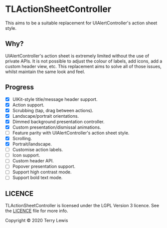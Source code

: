 # TLActionSheetController

This aims to be a suitable replacement for UIAlertController's action sheet style.

## Why?

UIAlertController's action sheet is extremely limited without the use of private APIs.
It is not possible to adjust the colour of labels, add icons, add a custom header view, etc.
This replacement aims to solve all of those issues, whilst maintain the same look and feel.

## Progress
- [x] UIKit-style title/message header support.
- [x] Action support.
- [x] Scrubbing (tap, drag between actions).
- [x] Landscape/portrait orientations.
- [x] Dimmed background presentation controller.
- [x] Custom presentation/dismissal animations.
- [ ] Feature parity with UIAlertController's action sheet style.
- [x] Scrolling.
- [x] Portrait/landscape.
- [ ] Customise action labels.
- [ ] Icon support.
- [ ] Custom header API.
- [ ] Popover presentation support.
- [ ] Support high contrast mode.
- [ ] Support bold text mode.

## LICENCE
TLActionSheetController is licensed under the LGPL Version 3 licence. See the [LICENCE](LICENCE) file for more info.

Copyright © 2020 Terry Lewis
